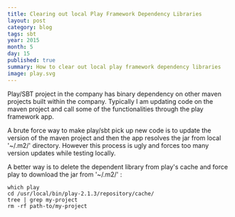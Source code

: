 ```yaml
---
title: Clearing out local Play Framework Dependency Libraries
layout: post 
category: blog
tags: sbt
year: 2015
month: 5
day: 15
published: true
summary: How to clear out local play framework dependency libraries
image: play.svg
---
```


Play/SBT project in the company has binary dependency on other maven projects built within the company. Typically I am updating code on the maven project and call some of the functionalities through the play framework app. 

A brute force way to make play/sbt pick up new code is to update the version of the maven project and then the app resolves the jar from local '~/.m2/' directory. However this process is ugly and forces too many version updates while testing locally.

A better way is to delete the dependent library from play's cache and force play to download the jar from '~/.m2/' :

    which play
    cd /usr/local/bin/play-2.1.3/repository/cache/
    tree | grep my-project
    rm -rf path-to/my-project

